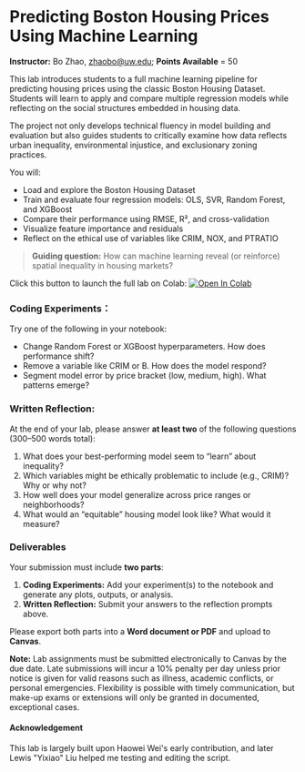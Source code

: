 # Predicting Boston Housing Prices Using Machine Learning

**Instructor:** Bo Zhao, [zhaobo@uw.edu](mailto:zhaobo@uw.edu); **Points Available** = 50

This lab introduces students to a full machine learning pipeline for predicting housing prices using the classic Boston Housing Dataset. Students will learn to apply and compare multiple regression models while reflecting on the social structures embedded in housing data.

The project not only develops technical fluency in model building and evaluation but also guides students to critically examine how data reflects urban inequality, environmental injustice, and exclusionary zoning practices.

You will:

* Load and explore the Boston Housing Dataset
* Train and evaluate four regression models: OLS, SVR, Random Forest, and XGBoost
* Compare their performance using RMSE, R², and cross-validation
* Visualize feature importance and residuals
* Reflect on the ethical use of variables like CRIM, NOX, and PTRATIO

> **Guiding question:** How can machine learning reveal (or reinforce) spatial inequality in housing markets?

Click this button to launch the full lab on Colab: [![Open In Colab](https://colab.research.google.com/assets/colab-badge.svg)](https://colab.research.google.com/drive/1NlXCv1xvQd4aJD_ynHOQY7t3bMbJoK0S)

### Coding Experiments：

Try one of the following in your notebook:

* Change Random Forest or XGBoost hyperparameters. How does performance shift?
* Remove a variable like CRIM or B. How does the model respond?
* Segment model error by price bracket (low, medium, high). What patterns emerge?


### Written Reflection:

At the end of your lab, please answer **at least two** of the following questions (300–500 words total):

1. What does your best-performing model seem to “learn” about inequality?
2. Which variables might be ethically problematic to include (e.g., CRIM)? Why or why not?
3. How well does your model generalize across price ranges or neighborhoods?
4. What would an “equitable” housing model look like? What would it measure?


### Deliverables

Your submission must include **two parts**:

1. **Coding Experiments:** Add your experiment(s) to the notebook and generate any plots, outputs, or analysis.
2. **Written Reflection:** Submit your answers to the reflection prompts above.

Please export both parts into a **Word document or PDF** and upload to **Canvas**.

**Note:** Lab assignments must be submitted electronically to Canvas by the due date. Late submissions will incur a 10% penalty per day unless prior notice is given for valid reasons such as illness, academic conflicts, or personal emergencies. Flexibility is possible with timely communication, but make-up exams or extensions will only be granted in documented, exceptional cases.

#### Acknowledgement

This lab is largely built upon Haowei Wei's early contribution, and later Lewis "Yixiao" Liu helped me testing and editing the script.